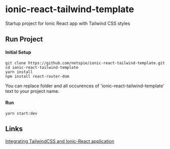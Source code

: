 # ionic-react-tailwind-template
Startup project for Ionic React app with Tailwind CSS styles

## Run Project

#### Initial Setup
```
git clone https://github.com/netspie/ionic-react-tailwind-template.git
cd ionic-react-tailwind-template
yarn install
npm install react-router-dom
```

You can replace folder and all occurences of 'ionic-react-tailwind-template' text to your project name.

#### Run
```
yarn start:dev
```

## Links

[Integrating TailwindCSS and Ionic-React application](https://medium.com/@meeky.ae/integrating-tailwindcss-and-ionic-react-application-c038b95af704#:~:text=To%20integrate%20tailwindCSS%20into%20an,ionic%20app%20that%20uses%20capacitor.&text=Then%20we%20can%20create%20a,ionic%2Dreact%20project%20using%20capacitor.)
